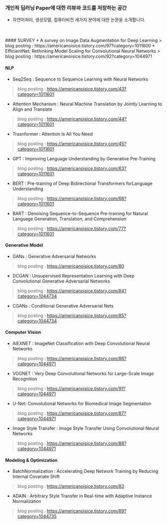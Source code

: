 ### 개인적 딥러닝 Paper에 대한 리뷰와 코드를 저장하는 공간

* 자연어처리, 생성모델, 컴퓨터비전 세가지 분야에 대한 논문을 소개합니다.
<BR>
<BR>
#### SURVEY
* A survey on Image Data Augmentation for Deep Learning
> blog posting : https://americanoisice.tistory.com/97?category=1011600
* EfficientNet: Rethinking Model Scaling for Convolutional Neural Networks
> blog posting : https://americanoisice.tistory.com/92?category=1044971


#### NLP

* Seq2Seq : Sequence to Sequence Learning with Neural Networks
> blog posting : <https://americanoisice.tistory.com/43?category=1011601>
* Attention Mechanism : Neural Machine Translation by Jointly Learning to Align and Translate
> blog posting : <https://americanoisice.tistory.com/44?category=1011601>
* Trasnformer : Attention Is All You Need
> blog posting : <https://americanoisice.tistory.com/45?category=1011601>
* GPT : Improving Language Understanding by Generative Pre-Training
> blog posting : <https://americanoisice.tistory.com/63?category=1011601>
* BERT : Pre-training of Deep Bidirectional Transformers forLanguage Understanding
> blog posting : <https://americanoisice.tistory.com/68?category=1011601>
* BART : Denoising Sequence-to-Sequence Pre-training for Natural Language Generation, Translation, and Comprehension
> blog posting : <https://americanoisice.tistory.com/77?category=1011601>

#### Generative Model

* GANs : Generative Adversarial Networks
> blog posting : <https://americanoisice.tistory.com/80>
* DCGAN : Unsupervised Representation Learning with Deep Convolutional Generative Adversarial Networks
> blog posting : <https://americanoisice.tistory.com/84?category=1044734>
* CGANs : Conditional Generative Adversarial Nets
> blog posting : <https://americanoisice.tistory.com/85?category=1044734>


#### Computer Vision

* AlEXNET : ImageNet Classification with Deep Convolutional Neural Networks
> blog posting : <https://americanoisice.tistory.com/86?category=1044971>
* VGGNET : Very Deep Convolutional Networks for Large-Scale Image Recognition
> blog posting : <https://americanoisice.tistory.com/91?category=1044971>
* U-Net: Convolutional Networks for Biomedical Image Segmentation
> blog posting : <https://americanoisice.tistory.com/87?category=1044971>
* Image Style Transfer : Image Style Transfer Using Convolutional Neural Networks
> blog posting : <https://americanoisice.tistory.com/88?category=1044971>

#### Modeling & Optimization

* BatchNormalization : Accelerating Deep Network Training by Reducing Internal Covariate Shift
> blog posting : <https://americanoisice.tistory.com/83>
* ADAIN : Arbitrary Style Transfer in Real-time with Adaptive Instance Normalization
> blog posting : <https://americanoisice.tistory.com/89?category=1044735>
